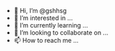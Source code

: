 - 👋 Hi, I’m @gshhsg
- 👀 I’m interested in ...
- 🌱 I’m currently learning ...
- 💞️ I’m looking to collaborate on ...
- 📫 How to reach me ...

<!---
gshhsg/gshhsg is a ✨ special ✨ repository because its `README.md` (this file) appears on your GitHub profile.
You can click the Preview link to take a look at your changes.
--->
